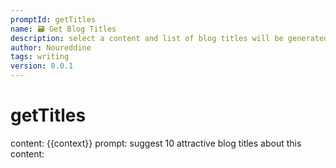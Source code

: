 ```yaml
---
promptId: getTitles
name: 🗃️ Get Blog Titles
description: select a content and list of blog titles will be generated
author: Noureddine
tags: writing
version: 0.0.1
---
```

# getTitles
content: 
{{context}}
prompt:
suggest 10 attractive blog titles about this content: